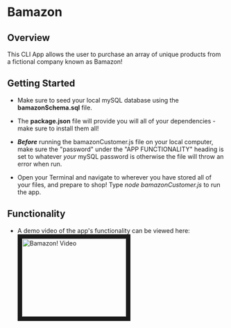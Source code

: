 # Bamazon

## Overview

This CLI App allows the user to purchase an array of unique products from a fictional company known as Bamazon! 

## Getting Started

* Make sure to seed your local mySQL database using the **bamazonSchema.sql** file.

* The **package.json** file will provide you will all of your dependencies - make sure to install them all!

* _**Before**_ running the bamazonCustomer.js file on your local computer, make sure the "password" under the "APP FUNCTIONALITY" heading is set to whatever *your* mySQL password is otherwise the file will throw an error when run.

* Open your Terminal and navigate to wherever you have stored all of your files, and prepare to shop! Type *node bamazonCustomer.js* to run the app.

## Functionality

* A demo video of the app's functionality can be viewed here: <a href="http://www.youtube.com/watch?feature=player_embedded&v=j1BwZ4il2Vc
" target="_blank"><img src="http://img.youtube.com/vi/j1BwZ4il2Vc/0.jpg" 
alt="Bamazon! Video" width="240" height="180" border="10" /></a>
